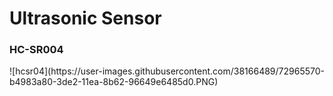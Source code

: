 <h1> Ultrasonic Sensor </h1>
<h3> HC-SR004 </h3>
![hcsr04](https://user-images.githubusercontent.com/38166489/72965570-b4983a80-3de2-11ea-8b62-96649e6485d0.PNG)
